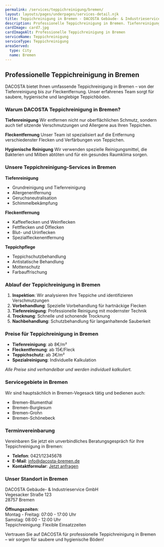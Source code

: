 ```yaml
---
permalink: /services/teppichreinigung/bremen/
layout: layouts/pages/underpages/services-detail.njk
title: Teppichreinigung in Bremen - DACOSTA Gebäude- & Industrieservice
description: Professionelle Teppichreinigung in Bremen. Tiefenreinigung, Fleckentfernung und Teppichpflege für saubere und hygienische Böden. Jetzt anfragen!
cardImage: card7.jpg
cardImageAlt: Professionelle Teppichreinigung in Bremen
serviceName: Teppichreinigung
serviceType: Teppichreinigung
areaServed:
  type: City
  name: Bremen
---
```


## Professionelle Teppichreinigung in Bremen

DACOSTA bietet Ihnen umfassende Teppichreinigung in Bremen – von der Tiefenreinigung bis zur Fleckentfernung. Unser erfahrenes Team sorgt für saubere, hygienische und langlebige Teppichböden.

### Warum DACOSTA Teppichreinigung in Bremen?

**Tiefenreinigung**
Wir entfernen nicht nur oberflächlichen Schmutz, sondern auch tief sitzende Verschmutzungen und Allergene aus Ihren Teppichen.

**Fleckentfernung**
Unser Team ist spezialisiert auf die Entfernung verschiedenster Flecken und Verfärbungen von Teppichen.

**Hygienische Reinigung**
Wir verwenden spezielle Reinigungsmittel, die Bakterien und Milben abtöten und für ein gesundes Raumklima sorgen.

### Unsere Teppichreinigung-Services in Bremen

**Tiefenreinigung**
- Grundreinigung und Tiefenreinigung
- Allergenentfernung
- Geruchsneutralisation
- Schimmelbekämpfung

**Fleckentfernung**
- Kaffeeflecken und Weinflecken
- Fettflecken und Ölflecken
- Blut- und Urinflecken
- Spezialfleckenentfernung

**Teppichpflege**
- Teppichschutzbehandlung
- Antistatische Behandlung
- Mottenschutz
- Farbauffrischung

### Ablauf der Teppichreinigung in Bremen

1. **Inspektion**: Wir analysieren Ihre Teppiche und identifizieren Verschmutzungen
2. **Vorbehandlung**: Spezielle Vorbehandlung für hartnäckige Flecken
3. **Tiefenreinigung**: Professionelle Reinigung mit modernster Technik
4. **Trocknung**: Schnelle und schonende Trocknung
5. **Nachbehandlung**: Schutzbehandlung für langanhaltende Sauberkeit

### Preise für Teppichreinigung in Bremen

- **Tiefenreinigung**: ab 8€/m²
- **Fleckentfernung**: ab 15€/Fleck
- **Teppichschutz**: ab 3€/m²
- **Spezialreinigung**: Individuelle Kalkulation

*Alle Preise sind verhandelbar und werden individuell kalkuliert.*

### Servicegebiete in Bremen

Wir sind hauptsächlich in Bremen-Vegesack tätig und bedienen auch:
- Bremen-Blumenthal
- Bremen-Burglesum
- Bremen-Grohn
- Bremen-Schönebeck

### Terminvereinbarung

Vereinbaren Sie jetzt ein unverbindliches Beratungsgespräch für Ihre Teppichreinigung in Bremen:

- **Telefon**: 0421/12345678
- **E-Mail**: info@dacosta-bremen.de
- **Kontaktformular**: [Jetzt anfragen](/contact/)

### Unser Standort in Bremen

DACOSTA Gebäude- & Industrieservice GmbH  
Vegesacker Straße 123  
28757 Bremen

**Öffnungszeiten**:  
Montag - Freitag: 07:00 - 17:00 Uhr  
Samstag: 08:00 - 12:00 Uhr  
Teppichreinigung: Flexible Einsatzzeiten

Vertrauen Sie auf DACOSTA für professionelle Teppichreinigung in Bremen – wir sorgen für saubere und hygienische Böden! 